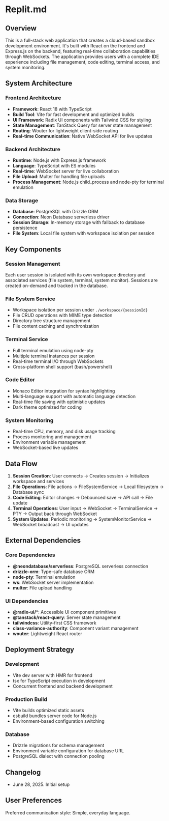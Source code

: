 # Replit.md

## Overview

This is a full-stack web application that creates a cloud-based sandbox development environment. It's built with React on the frontend and Express.js on the backend, featuring real-time collaboration capabilities through WebSockets. The application provides users with a complete IDE experience including file management, code editing, terminal access, and system monitoring.

## System Architecture

### Frontend Architecture
- **Framework**: React 18 with TypeScript
- **Build Tool**: Vite for fast development and optimized builds
- **UI Framework**: Radix UI components with Tailwind CSS for styling
- **State Management**: TanStack Query for server state management
- **Routing**: Wouter for lightweight client-side routing
- **Real-time Communication**: Native WebSocket API for live updates

### Backend Architecture
- **Runtime**: Node.js with Express.js framework
- **Language**: TypeScript with ES modules
- **Real-time**: WebSocket server for live collaboration
- **File Upload**: Multer for handling file uploads
- **Process Management**: Node.js child_process and node-pty for terminal emulation

### Data Storage
- **Database**: PostgreSQL with Drizzle ORM
- **Connection**: Neon Database serverless driver
- **Session Storage**: In-memory storage with fallback to database persistence
- **File System**: Local file system with workspace isolation per session

## Key Components

### Session Management
Each user session is isolated with its own workspace directory and associated services (file system, terminal, system monitor). Sessions are created on-demand and tracked in the database.

### File System Service
- Workspace isolation per session under `./workspace/{sessionId}`
- File CRUD operations with MIME type detection
- Directory tree structure management
- File content caching and synchronization

### Terminal Service
- Full terminal emulation using node-pty
- Multiple terminal instances per session
- Real-time terminal I/O through WebSockets
- Cross-platform shell support (bash/powershell)

### Code Editor
- Monaco Editor integration for syntax highlighting
- Multi-language support with automatic language detection
- Real-time file saving with optimistic updates
- Dark theme optimized for coding

### System Monitoring
- Real-time CPU, memory, and disk usage tracking
- Process monitoring and management
- Environment variable management
- WebSocket-based live updates

## Data Flow

1. **Session Creation**: User connects → Creates session → Initializes workspace and services
2. **File Operations**: File actions → FileSystemService → Local filesystem → Database sync
3. **Code Editing**: Editor changes → Debounced save → API call → File update
4. **Terminal Operations**: User input → WebSocket → TerminalService → PTY → Output back through WebSocket
5. **System Updates**: Periodic monitoring → SystemMonitorService → WebSocket broadcast → UI updates

## External Dependencies

### Core Dependencies
- **@neondatabase/serverless**: PostgreSQL serverless connection
- **drizzle-orm**: Type-safe database ORM
- **node-pty**: Terminal emulation
- **ws**: WebSocket server implementation
- **multer**: File upload handling

### UI Dependencies
- **@radix-ui/***: Accessible UI component primitives
- **@tanstack/react-query**: Server state management
- **tailwindcss**: Utility-first CSS framework
- **class-variance-authority**: Component variant management
- **wouter**: Lightweight React router

## Deployment Strategy

### Development
- Vite dev server with HMR for frontend
- tsx for TypeScript execution in development
- Concurrent frontend and backend development

### Production Build
- Vite builds optimized static assets
- esbuild bundles server code for Node.js
- Environment-based configuration switching

### Database
- Drizzle migrations for schema management
- Environment variable configuration for database URL
- PostgreSQL dialect with connection pooling

## Changelog
- June 28, 2025. Initial setup

## User Preferences

Preferred communication style: Simple, everyday language.